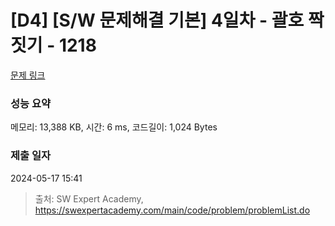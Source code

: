 # [D4] [S/W 문제해결 기본] 4일차 - 괄호 짝짓기 - 1218 

[문제 링크](https://swexpertacademy.com/main/code/problem/problemDetail.do?contestProbId=AV14eWb6AAkCFAYD) 

### 성능 요약

메모리: 13,388 KB, 시간: 6 ms, 코드길이: 1,024 Bytes

### 제출 일자

2024-05-17 15:41



> 출처: SW Expert Academy, https://swexpertacademy.com/main/code/problem/problemList.do